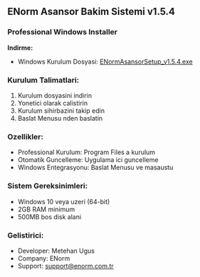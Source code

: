 ﻿## ENorm Asansor Bakim Sistemi v1.5.4

### Professional Windows Installer

**Indirme:**
- Windows Kurulum Dosyasi: [ENormAsansorSetup_v1.5.4.exe](https://github.com/metehan-ugus/ENorm-Release/releases/latest/download/ENormAsansorSetup_v1.5.4.exe)

### Kurulum Talimatlari:
1. Kurulum dosyasini indirin
2. Yonetici olarak calistirin
3. Kurulum sihirbazini takip edin
4. Baslat Menusu nden baslatin

### Ozellikler:
- Professional Kurulum: Program Files a kurulum
- Otomatik Guncelleme: Uygulama ici guncelleme
- Windows Entegrasyonu: Baslat Menusu ve masaustu

### Sistem Gereksinimleri:
- Windows 10 veya uzeri (64-bit)
- 2GB RAM minimum
- 500MB bos disk alani

### Gelistirici:
- Developer: Metehan Ugus
- Company: ENorm
- Support: support@enorm.com.tr

